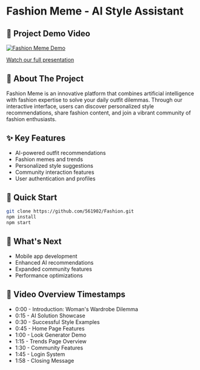 # Fashion Meme - AI Style Assistant

## 🎥 Project Demo Video
[![Fashion Meme Demo](https://img.youtube.com/vi/xkz8-K04J50/0.jpg)](https://youtu.be/xkz8-K04J50)

[Watch our full presentation](https://youtu.be/xkz8-K04J50)

## 🌟 About The Project
Fashion Meme is an innovative platform that combines artificial intelligence with fashion expertise to solve your daily outfit dilemmas. Through our interactive interface, users can discover personalized style recommendations, share fashion content, and join a vibrant community of fashion enthusiasts.

## ✨ Key Features
- AI-powered outfit recommendations
- Fashion memes and trends
- Personalized style suggestions
- Community interaction features
- User authentication and profiles

## 🚀 Quick Start
```bash
git clone https://github.com/561902/Fashion.git
npm install
npm start
```

## 💫 What's Next
- Mobile app development
- Enhanced AI recommendations
- Expanded community features
- Performance optimizations

## 🎯 Video Overview Timestamps
- 0:00 - Introduction: Woman's Wardrobe Dilemma
- 0:15 - AI Solution Showcase
- 0:30 - Successful Style Examples
- 0:45 - Home Page Features
- 1:00 - Look Generator Demo
- 1:15 - Trends Page Overview
- 1:30 - Community Features
- 1:45 - Login System
- 1:58 - Closing Message
